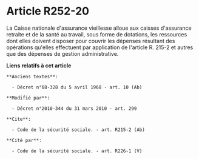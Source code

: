 # Article R252-20

La Caisse nationale d'assurance vieillesse alloue aux caisses d'assurance retraite et de la santé au travail, sous forme de
dotations, les ressources dont elles doivent disposer pour couvrir les dépenses résultant des opérations qu'elles effectuent
par application de l'article R. 215-2 et autres que des dépenses de gestion administrative.

**Liens relatifs à cet article**

	**Anciens textes**:

	  - Décret n°68-328 du 5 avril 1968 - art. 10 (Ab)

	**Modifié par**:

	  - Décret n°2010-344 du 31 mars 2010 - art. 299

	**Cite**:

	  - Code de la sécurité sociale. - art. R215-2 (Ab)

	**Cité par**:

	  - Code de la sécurité sociale. - art. R226-1 (V)

